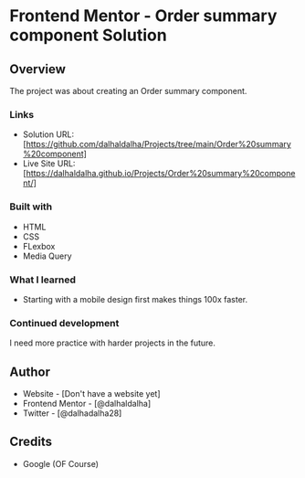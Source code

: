 # Frontend Mentor - Order summary component Solution

## Overview

The project was about creating an Order summary component.

### Links

- Solution URL: [https://github.com/dalhaldalha/Projects/tree/main/Order%20summary%20component]
- Live Site URL: [https://dalhaldalha.github.io/Projects/Order%20summary%20component/]

### Built with

- HTML
- CSS 
- FLexbox
- Media Query

### What I learned

- Starting with a mobile design first makes things 100x faster.


### Continued development

I need more practice with harder projects in the future.

## Author

- Website - [Don't have a website yet]
- Frontend Mentor - [@dalhaldalha]
- Twitter - [@dalhadalha28]

## Credits

- Google (OF Course)